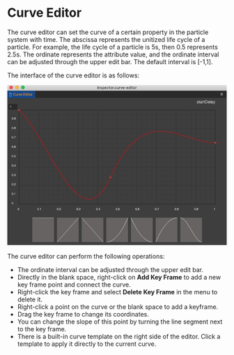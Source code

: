 # Curve Editor

The curve editor can set the curve of a certain property in the particle system with time. The abscissa represents the unitized life cycle of a particle. For example, the life cycle of a particle is 5s, then 0.5 represents 2.5s. The ordinate represents the attribute value, and the ordinate interval can be adjusted through the upper edit bar. The default interval is [-1,1].

The interface of the curve editor is as follows:

![curve_editor](img/curve_editor.png)

The curve editor can perform the following operations:

- The ordinate interval can be adjusted through the upper edit bar.
- Directly in the blank space, right-click on **Add Key Frame** to add a new key frame point and connect the curve.
- Right-click the key frame and select **Delete Key Frame** in the menu to delete it.
- Right-click a point on the curve or the blank space to add a keyframe.
- Drag the key frame to change its coordinates.
- You can change the slope of this point by turning the line segment next to the key frame.
- There is a built-in curve template on the right side of the editor. Click a template to apply it directly to the current curve.

